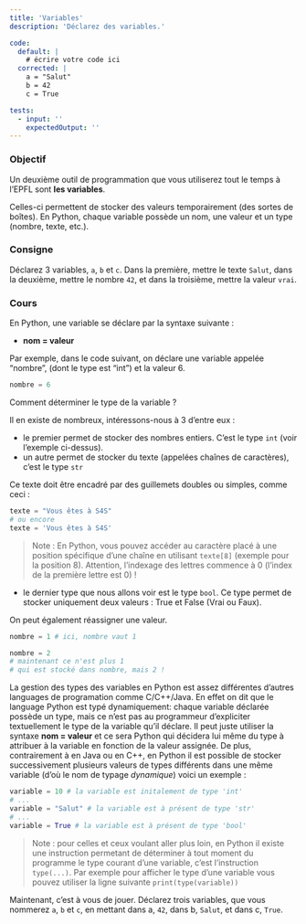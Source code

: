 ```yaml
---
title: 'Variables'
description: 'Déclarez des variables.'

code:
  default: |
    # écrire votre code ici
  corrected: |
    a = "Salut"
    b = 42
    c = True

tests:
  - input: ''
    expectedOutput: ''
---
```


### Objectif

Un deuxième outil de programmation que vous utiliserez tout le temps à l’EPFL sont **les variables**.

Celles-ci permettent de stocker des valeurs temporairement (des sortes de boîtes). En Python, chaque variable possède un nom, une valeur et un type (nombre, texte, etc.).

### Consigne

Déclarez 3 variables, `a`, `b` et `c`. Dans la première, mettre le texte `Salut`, dans la deuxième, mettre le nombre `42`, et dans la troisième, mettre la valeur `vrai`.

### Cours

En Python, une variable se déclare par la syntaxe suivante :

- **nom = valeur**

Par exemple, dans le code suivant, on déclare une variable appelée “nombre”, (dont le type est “int”) et la valeur 6.

```python
nombre = 6
```

Comment déterminer le type de la variable ?

Il en existe de nombreux, intéressons-nous à 3 d’entre eux :

- le premier permet de stocker des nombres entiers. C’est le type `int` (voir l’exemple ci-dessus).
- un autre permet de stocker du texte (appelées chaînes de caractères), c’est le type `str`

Ce texte doit être encadré par des guillemets doubles ou simples, comme ceci :

```python
texte = "Vous êtes à S4S"
# ou encore
texte = 'Vous êtes à S4S'
```

> Note : En Python, vous pouvez accéder au caractère placé à une position spécifique d’une chaîne en utilisant `texte[8]` (exemple pour la position 8). Attention, l’indexage des lettres commence à 0 (l’index de la première lettre est 0) !

- le dernier type que nous allons voir est le type `bool`. Ce type permet de stocker uniquement deux valeurs : True et False (Vrai ou Faux).

On peut également réassigner une valeur.

```python
nombre = 1 # ici, nombre vaut 1

nombre = 2
# maintenant ce n'est plus 1
# qui est stocké dans nombre, mais 2 !
```

La gestion des types des variables en Python est assez différentes d’autres languages de programation comme C/C++/Java. En effet on dit que le language Python est typé dynamiquement: chaque variable déclarée possède un type, mais ce n’est pas au programmeur d’expliciter textuellement le type de la variable qu’il déclare. Il peut juste utiliser la syntaxe **nom = valeur** et ce sera Python qui décidera lui même du type à attribuer à la variable en fonction de la valeur assignée. De plus, contrairement à en Java ou en C++, en Python il est possible de stocker successivement plusieurs valeurs de types différents dans une même variable (d’où le nom de typage _dynamique_) voici un exemple :

```python
variable = 10 # la variable est initalement de type 'int'
# ...
variable = "Salut" # la variable est à présent de type 'str'
# ...
variable = True # la variable est à présent de type 'bool'
```

> Note : pour celles et ceux voulant aller plus loin, en Python il existe une instruction permetant de déterminer à tout moment du programme le type courant d’une variable, c’est l’instruction `type(...)`. Par exemple pour afficher le type d’une variable vous pouvez utiliser la ligne suivante `print(type(variable))`

Maintenant, c’est à vous de jouer. Déclarez trois variables, que vous nommerez `a`, `b` et `c`, en mettant dans a, `42`, dans b, `Salut`, et dans c, `True`.
